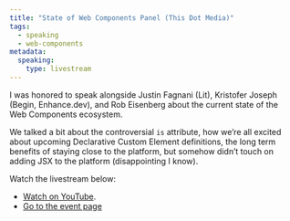 ```yaml
---
title: "State of Web Components Panel (This Dot Media)"
tags:
  - speaking
  - web-components
metadata:
  speaking:
    type: livestream
---
```

I was honored to speak alongside Justin Fagnani (Lit), Kristofer Joseph (Begin, Enhance.dev), and Rob Eisenberg about the current state of the Web Components ecosystem.

We talked a bit about the controversial `is` attribute, how we’re all excited about upcoming Declarative Custom Element definitions, the long term benefits of staying close to the platform, but somehow didn’t touch on adding JSX to the platform (disappointing I know).

Watch the livestream below:

<div class="fullwidth"><youtube-lite-player @slug="lC9sI-S7O8g" @label="{{ title }}"></youtube-lite-player></div>

* [Watch on YouTube](https://www.youtube.com/watch?v=lC9sI-S7O8g).
* [Go to the event page](https://www.thisdotmedia.com/state-of-the-web/state-of-web-components-june-2023)
